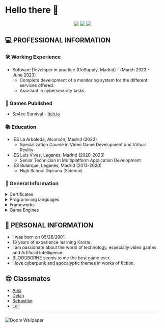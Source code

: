 # Hello there 👋

<p align="center"> 
  <img src="https://komarev.com/ghpvc/?username=Mario999X&label=Profile%20views&color=42b983&style=for-the-badge" />
  <img src="https://img.shields.io/github/followers/Mario999X?style=for-the-badge" />
  <img src="https://img.shields.io/github/stars/Mario999X?style=for-the-badge" />
</p>

## 💻 PROFESSIONAL INFORMATION

### 🛠️ Working Experience

- Software Developer in practice (GoSupply, Madrid) - (March 2023 - June 2023)
  -  Complete development of a monitoring system for the different services offered.
  -  Assistant in cybersecurity tasks.

### 👾 Games Published
- Sp4ce Survival - [Itch.io](https://mario999x.itch.io/sp4ce-survival)

### 📚 Education
  - IES La Arboleda, Alcorcón, Madrid (2023)
    - Specialization Course in Video Game Development and Virtual Reality
  - IES Luis Vives, Leganés, Madrid (2020-2023)
    - Senior Technician in Multiplatform Application Development
  - IES Butarque, Leganés, Madrid (2013-2020)
    - High School Diploma (Science)

### 📜 General Information

<details>
  <summary> Certificates </summary>

  - [Kotlin Developer For Backend](Certs/Gonzalez_Resa_Mario_signed_Kotlin_Cert.pdf)
  - [Java 8 course from 0](Certs/certificado_curso_de_java_8_desde_cero.pdf)
  - [Development course of a REST API with Spring Boot](Certs/certificado_curso_de_desarrollo_de_una_api_rest_con_spring_boot.pdf)
  - [C# course for beginners](Certs/certificado_curso_de_c%23_para_principiantes.pdf)
</details>
   
<details>
  <summary> Programming languages </summary>
  
  - Java
  - Kotlin
  - C#
  - Python
</details>

<details>
  <summary> Frameworks </summary>
  
  - Spring
  - Exposed
  - Hibernate
  - Ktor
  - ASP.NET Core
</details>

<details>
  <summary> Game Engines </summary>

  - Godot
  - Unity
</details>

## 🗿 PERSONAL INFORMATION
  - I was born on 05/28/2001.
  - 13 years of experience learning Karate.
  - I am passionate about the world of technology, especially video games and Artificial Intelligence.
  - BLOODBORNE seems to me the best game ever.
  - I love cyberpunk and apocalyptic themes in works of fiction.

 ## 😎 Classmates
  - [Alex](https://github.com/alexlaso)
  - [Dylan](https://github.com/DyLaNHurtado)
  - [Sebastián](https://github.com/SebsMendoza)
  - [Loli](https://github.com/Idliketobealoli)
  
  ---

  ![Doom Wallpaper](https://user-images.githubusercontent.com/80423737/155528061-934a9674-8a88-4a97-8abb-8b829c0e7c25.jpg)


  
<!--
**Mario999X/Mario999X** is a ✨ _special_ ✨ repository because its `README.md` (this file) appears on your GitHub profile.

Here are some ideas to get you started:

- 🔭 I’m currently working on ...
- 🌱 I’m currently learning ...
- 👯 I’m looking to collaborate on ...
- 🤔 I’m looking for help with ...
- 💬 Ask me about ...
- 📫 How to reach me: ...
- 😄 Pronouns: ...
- ⚡ Fun fact: ...
-->



